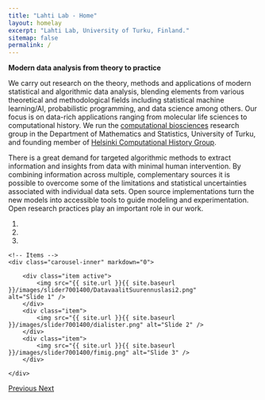```yaml
---
title: "Lahti Lab - Home"
layout: homelay
excerpt: "Lahti Lab, University of Turku, Finland."
sitemap: false
permalink: /
---
```


**Modern data analysis from theory to practice**

We carry out research on the theory, methods and applications of
modern statistical and algorithmic data analysis, blending elements
from various theoretical and methodological fields including
statistical machine learning/AI, probabilistic programming, and data
science among others. Our focus is on data-rich applications ranging
from molecular life sciences to computational history. We run the
[computational
biosciences](http://www.utu.fi/en/units/sci/units/math/Research/Pages/Computational-Systems-Biology-and-Biomedicine.aspx)
research group in the Department of Mathematics and Statistics,
University of Turku, and founding member of [Helsinki Computational
History Group](https://comhis.github.io/).

There is a great demand for targeted algorithmic methods to extract
information and insights from data with minimal human intervention. By
combining information across multiple, complementary sources it is
possible to overcome some of the limitations and statistical
uncertainties associated with individual data sets. Open source
implementations turn the new models into accessible tools to guide
modeling and experimentation. Open research practices play an
important role in our work.


<!--<li>**PhD position open** for calls until May 26, 2017 in Computational (bio)science in KU Leuven, Belgium / University of Turku, Finland ([English](https://rekry.saima.fi/certiahome/open_job_view.html?id=00003662&did=5600&lang=en&jc=14&nav_from_open_jobs_view_new=true) / [Finnish](https://rekry.saima.fi/certiahome/open_job_view.html?id=00003662&did=5600&lang=fi&jc=14&nav_from_open_jobs_view_new=true))-->


<div markdown="0" id="carousel" class="carousel slide" data-ride="carousel" data-interval="5000" data-pause="hover" style="width: 450px">
    <!-- Menu -->
    <ol class="carousel-indicators">
        <li data-target="#carousel" data-slide-to="0" class="active"></li>
        <li data-target="#carousel" data-slide-to="1"></li>
        <li data-target="#carousel" data-slide-to="2"></li>
    </ol>

    <!-- Items -->
    <div class="carousel-inner" markdown="0">

        <div class="item active">
            <img src="{{ site.url }}{{ site.baseurl }}/images/slider7001400/DatavaalitSuurennuslasi2.png" alt="Slide 1" />	    
        </div>
        <div class="item">
            <img src="{{ site.url }}{{ site.baseurl }}/images/slider7001400/dialister.png" alt="Slide 2" />
        </div>
        <div class="item">
            <img src="{{ site.url }}{{ site.baseurl }}/images/slider7001400/fimig.png" alt="Slide 3" />
        </div>

    </div> 
  <a class="left carousel-control" href="#carousel" role="button" data-slide="prev">
    <span class="glyphicon glyphicon-chevron-left" aria-hidden="true"></span>
    <span class="sr-only">Previous</span>
  </a>
  <a class="right carousel-control" href="#carousel" role="button" data-slide="next">
    <span class="glyphicon glyphicon-chevron-right" aria-hidden="true"></span>
    <span class="sr-only">Next</span>
  </a>
</div>

<!--
**We are grateful for support from our collaborators and research funders.**

<figure class="fourth">
  <img src="{{ site.url }}{{ site.baseurl }}/images/logopic/aka.png" style="width: 100px">
  <img src="{{ site.url }}{{ site.baseurl }}/images/logopic/turun_yliopisto_logo_rgb.png" style="width: 100px">
  <img src="{{ site.url }}{{ site.baseurl }}/images/logopic/sitra.png" style="width: 110px">
  <img src="{{ site.url }}{{ site.baseurl }}/images/logopic/cost.png" style="width: 110px">
  <img src="{{ site.url }}{{ site.baseurl }}/images/logopic/kordelin.png" style="width: 70px">
  <img src="{{ site.url }}{{ site.baseurl }}/images/logopic/Blueprint1.png" style="width: 60px">              
</figure>
-->

